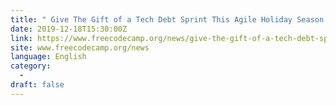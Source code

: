 ```yaml
---
title: " Give The Gift of a Tech Debt Sprint This Agile Holiday Season "
date: 2019-12-18T15:30:00Z
link: https://www.freecodecamp.org/news/give-the-gift-of-a-tech-debt-sprint-this-agile-holiday-season/?utm_medium=RSS&utm_source=news.12bit.vn
site: www.freecodecamp.org/news
language: English
category:
  -   
draft: false
---
```

